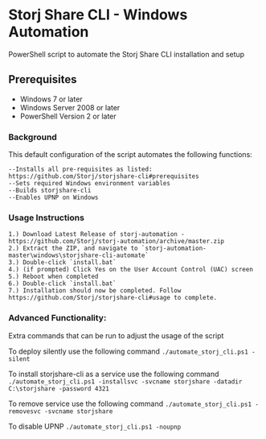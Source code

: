 Storj Share CLI - Windows Automation
===============

PowerShell script to automate the Storj Share CLI installation and setup

Prerequisites
-------------

* Windows 7 or later
* Windows Server 2008 or later
* PowerShell Version 2 or later

### Background

This default configuration of the script automates the following functions:

```
--Installs all pre-requisites as listed: https://github.com/Storj/storjshare-cli#prerequisites
--Sets required Windows environment variables
--Builds storjshare-cli
--Enables UPNP on Windows
```

### Usage Instructions

```
1.) Download Latest Release of storj-automation - https://github.com/Storj/storj-automation/archive/master.zip
2.) Extract the ZIP, and navigate to `storj-automation-master\windows\storjshare-cli-automate`
3.) Double-click `install.bat`
4.) (if prompted) Click Yes on the User Account Control (UAC) screen
5.) Reboot when completed
6.) Double-click `install.bat`
7.) Installation should now be completed. Follow https://github.com/Storj/storjshare-cli#usage to complete.
```

### Advanced Functionality:

Extra commands that can be run to adjust the usage of the script

To deploy silently use the following command
`./automate_storj_cli.ps1 -silent`

To install storjshare-cli as a service use the following command
`./automate_storj_cli.ps1 -installsvc -svcname storjshare -datadir C:\storjshare -password 4321`

To remove service use the following command
`./automate_storj_cli.ps1 -removesvc -svcname storjshare`

To disable UPNP
`./automate_storj_cli.ps1 -noupnp`
